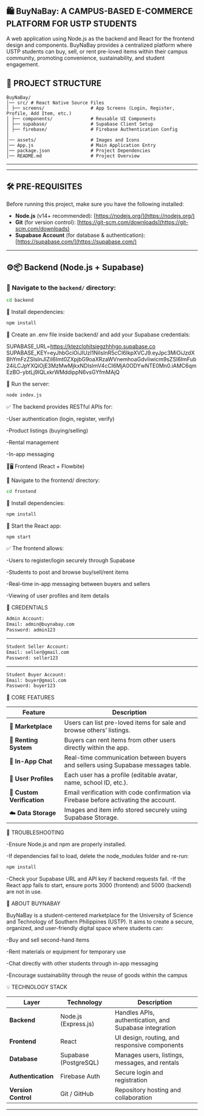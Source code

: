 🛍️ BuyNaBay: A CAMPUS-BASED E-COMMERCE PLATFORM FOR USTP STUDENTS
--------------------------------------------------------------
A web application using Node.js as the backend and React for the frontend design and components.
BuyNaBay provides a centralized platform where USTP students can buy, sell, or rent pre-loved items within their campus community, promoting convenience, sustainability, and student engagement.

📂 PROJECT STRUCTURE
--------------------------------------------------------------
```
BuyNaBay/
│── src/ # React Native Source Files
│ ├── screens/                 # App Screens (Login, Register, Profile, Add Item, etc.)
│ ├── components/              # Reusable UI Components
│ ├── supabase/                # Supabase Client Setup
│ ├── firebase/                # Firebase Authentication Config
│
│── assets/                    # Images and Icons
│── App.js                     # Main Application Entry
│── package.json               # Project Dependencies
│── README.md                  # Project Overview
```

---



---

## 🛠️ PRE-REQUISITES
Before running this project, make sure you have the following installed:

- **Node.js** (v14+ recommended): [https://nodejs.org/](https://nodejs.org/)  
- **Git** (for version control): [https://git-scm.com/downloads](https://git-scm.com/downloads)  
- **Supabase Account** (for database & authentication): [https://supabase.com/](https://supabase.com/)

---

## ⚙️📦 Backend (Node.js + Supabase)

### 📌 Navigate to the `backend/` directory:
```bash
cd backend
```

📌 Install dependencies:

```sh
npm install
```


📌 Create an .env file inside backend/ and add your Supabase credentials:

SUPABASE_URL=https://ktezclohitsiegzhhhgo.supabase.co
SUPABASE_KEY=eyJhbGciOiJIUzI1NiIsInR5cCI6IkpXVCJ9.eyJpc3MiOiJzdXBhYmFzZSIsInJlZiI6Imt0ZXpjbG9oaXRzaWVnemhoaGdvIiwicm9sZSI6ImFub24iLCJpYXQiOjE3MzMwMjkxNDIsImV4cCI6MjA0ODYwNTE0Mn0.iAMC6qmEzBO-ybtLj9lQLxkrWMddippN6vsGYfmMAjQ


📌 Run the server:

```sh
node index.js
```

✅ The backend provides RESTful APIs for:

-User authentication (login, register, verify)

-Product listings (buying/selling)

-Rental management

-In-app messaging

🎨🖥️ Frontend (React + Flowbite)

📌 Navigate to the frontend/ directory:

```sh 
cd frontend
```

📌 Install dependencies:

```sh 
npm install
```

📌 Start the React app:

```sh 
npm start
```

✅ The frontend allows:

-Users to register/login securely through Supabase

-Students to post and browse buy/sell/rent items

-Real-time in-app messaging between buyers and sellers

-Viewing of user profiles and item details

🔐 CREDENTIALS

```sh 
Admin Account:
Email: admin@buynabay.com
Password: admin123
```
---
```sh 
Student Seller Account:
Email: seller@gmail.com
Password: seller123
```
---
```sh 
Student Buyer Account:
Email: buyer@gmail.com
Password: buyer123
```

💬 CORE FEATURES 

| Feature                       | Description                                                                           |
| ----------------------------- | ------------------------------------------------------------------------------------- |
| 🛒 **Marketplace**            | Users can list pre-loved items for sale and browse others’ listings.                  |
| 🔄 **Renting System**         | Buyers can rent items from other users directly within the app.                       |
| 💬 **In-App Chat**            | Real-time communication between buyers and sellers using Supabase messages table.     |
| 👤 **User Profiles**          | Each user has a profile (editable avatar, name, school ID, etc.).                     |
| 🔐 **Custom Verification**    | Email verification with code confirmation via Firebase before activating the account. |
| ☁️ **Data Storage**           | Images and item info stored securely using Supabase Storage.                          |


🔧 TROUBLESHOOTING

-Ensure Node.js and npm are properly installed.

-If dependencies fail to load, delete the node_modules folder and re-run:

```sh 
npm install
```
-Check your Supabase URL and API key if backend requests fail.
-If the React app fails to start, ensure ports 3000 (frontend) and 5000 (backend) are not in use.

🧠 ABOUT BUYNABAY

BuyNaBay is a student-centered marketplace for the University of Science and Technology of Southern Philippines (USTP).
It aims to create a secure, organized, and user-friendly digital space where students can:

-Buy and sell second-hand items

-Rent materials or equipment for temporary use

-Chat directly with other students through in-app messaging

-Encourage sustainability through the reuse of goods within the campus

💡 TECHNOLOGY STACK

| Layer               | Technology                     | Description                                            |
| ------------------- | ------------------------------ | ------------------------------------------------------ |
| **Backend**         | Node.js (Express.js)           | Handles APIs, authentication, and Supabase integration |
| **Frontend**        | React                          | UI design, routing, and responsive components          |
| **Database**        | Supabase (PostgreSQL)          | Manages users, listings, messages, and rentals         |
| **Authentication**  | Firebase Auth                  | Secure login and registration                          |
| **Version Control** | Git / GitHub                   | Repository hosting and collaboration                   |
    
---
